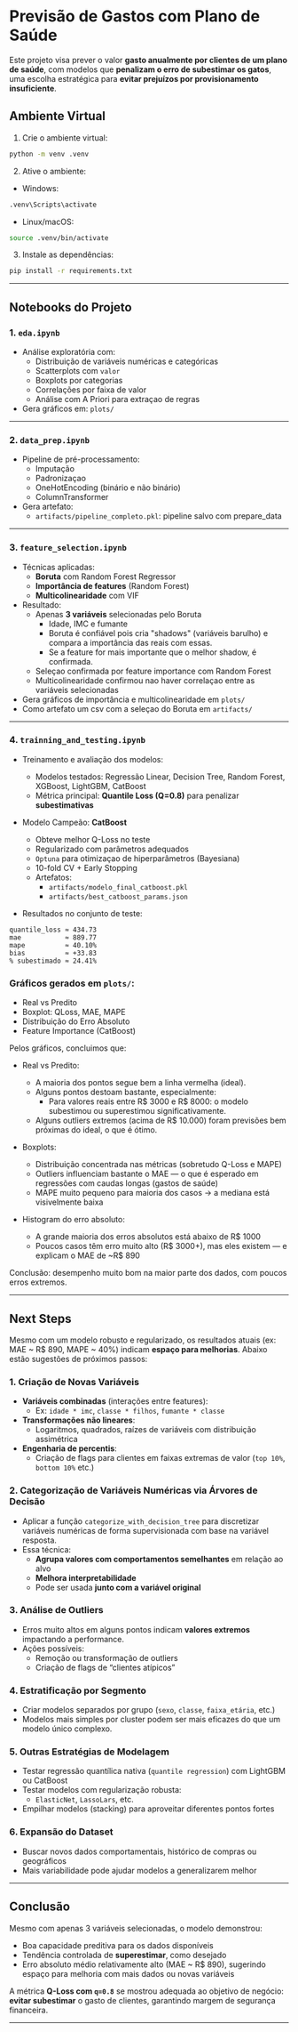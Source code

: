 # Previsão de Gastos com Plano de Saúde

Este projeto visa prever o valor **gasto anualmente por clientes de um plano de saúde**, com modelos que **penalizam o erro de subestimar os gatos**, uma escolha estratégica para **evitar prejuízos por provisionamento insuficiente**.

## Ambiente Virtual

1. Crie o ambiente virtual:

```bash
python -m venv .venv
```

2. Ative o ambiente:

- Windows:
```bash
.venv\Scripts\activate
```
- Linux/macOS:
```bash
source .venv/bin/activate
```

3. Instale as dependências:

```bash
pip install -r requirements.txt
```

---

## Notebooks do Projeto

### 1. `eda.ipynb`
- Análise exploratória com:
  - Distribuição de variáveis numéricas e categóricas
  - Scatterplots com `valor`
  - Boxplots por categorias
  - Correlações por faixa de valor
  - Análise com A Priori para  extraçao de regras
- Gera gráficos em: `plots/`

---

### 2. `data_prep.ipynb`
- Pipeline de pré-processamento:
  - Imputação
  - Padronizaçao
  - OneHotEncoding (binário e não binário)
  - ColumnTransformer
- Gera artefato:
  - `artifacts/pipeline_completo.pkl`: pipeline salvo com prepare_data

---

### 3. `feature_selection.ipynb`
- Técnicas aplicadas:
  - **Boruta** com Random Forest Regressor
  - **Importância de features** (Random Forest)
  - **Multicolinearidade** com VIF
- Resultado:
  - Apenas **3 variáveis** selecionadas pelo Boruta
    - Idade, IMC e fumante
    - Boruta é confiável pois cria "shadows" (variáveis barulho) e compara a importância das reais com essas.
    - Se a feature for mais importante que o melhor shadow, é confirmada.
  - Seleçao confirmada  por feature  importance com Random Forest
  - Multicolinearidade confirmou nao haver correlaçao entre as variáveis selecionadas
- Gera gráficos de importância e multicolinearidade em `plots/`
- Como artefato um csv com a seleçao do Boruta em `artifacts/`
---

### 4. `trainning_and_testing.ipynb`
- Treinamento e avaliação dos modelos:
  - Modelos testados: Regressão Linear, Decision Tree, Random Forest, XGBoost, LightGBM, CatBoost
  - Métrica principal: **Quantile Loss (Q=0.8)** para penalizar **subestimativas**
- Modelo Campeão: **CatBoost**
  - Obteve melhor Q-Loss no teste
  - Regularizado com parâmetros adequados 
  - `Optuna` para otimizaçao de hiperparâmetros (Bayesiana)
  - 10-fold CV + Early Stopping
  - Artefatos:
    - `artifacts/modelo_final_catboost.pkl`
    - `artifacts/best_catboost_params.json`

- Resultados no conjunto de teste:
```text
quantile_loss ≈ 434.73
mae           ≈ 889.77
mape          ≈ 40.10%
bias          ≈ +33.83
% subestimado ≈ 24.41%
```

### Gráficos gerados em `plots/`:
- Real vs Predito
- Boxplot: QLoss, MAE, MAPE
- Distribuição do Erro Absoluto
- Feature Importance (CatBoost)

Pelos gráficos, concluimos que:

- Real vs Predito: 
  - A maioria dos pontos segue bem a linha vermelha (ideal).
  - Alguns pontos destoam bastante, especialmente:
    - Para valores reais entre R$ 3000 e R$ 8000: o modelo subestimou ou superestimou significativamente.
  - Alguns outliers extremos (acima de R$ 10.000) foram previsões bem próximas do ideal, o que é ótimo.
- Boxplots:
  - Distribuição concentrada nas métricas (sobretudo Q-Loss e MAPE)
  - Outliers influenciam bastante o MAE — o que é esperado em regressões com caudas longas (gastos de saúde)
  - MAPE muito pequeno para maioria dos casos → a mediana está visivelmente baixa

- Histogram do erro absoluto:
  - A grande maioria dos erros absolutos está abaixo de R$ 1000
  - Poucos casos têm erro muito alto (R$ 3000+), mas eles existem — e explicam o MAE de ~R$ 890

Conclusão: desempenho muito bom na maior parte dos dados, com poucos erros extremos.

---

## Next Steps

Mesmo com um modelo robusto e regularizado, os resultados atuais (ex: MAE ~ R$ 890, MAPE ~ 40%) indicam **espaço para melhorias**. Abaixo estão sugestões de próximos passos:

### 1. Criação de Novas Variáveis
- **Variáveis combinadas** (interações entre features):
  - Ex: `idade * imc`, `classe * filhos`, `fumante * classe`
- **Transformações não lineares**:
  - Logaritmos, quadrados, raízes de variáveis com distribuição assimétrica
- **Engenharia de percentis**:
  - Criação de flags para clientes em faixas extremas de valor (`top 10%`, `bottom 10%` etc.)

### 2. Categorização de Variáveis Numéricas via Árvores de Decisão
- Aplicar a função `categorize_with_decision_tree` para discretizar variáveis numéricas de forma supervisionada com base na variável resposta.
- Essa técnica:
  - **Agrupa valores com comportamentos semelhantes** em relação ao alvo
  - **Melhora interpretabilidade**
  - Pode ser usada **junto com a variável original**

### 3. Análise de Outliers
- Erros muito altos em alguns pontos indicam **valores extremos** impactando a performance.
- Ações possíveis:
  - Remoção ou transformação de outliers
  - Criação de flags de “clientes atípicos”

### 4. Estratificação por Segmento
- Criar modelos separados por grupo (`sexo`, `classe`, `faixa_etária`, etc.)
- Modelos mais simples por cluster podem ser mais eficazes do que um modelo único complexo.

### 5. Outras Estratégias de Modelagem
- Testar regressão quantílica nativa (`quantile regression`) com LightGBM ou CatBoost
- Testar modelos com regularização robusta:
  - `ElasticNet`, `LassoLars`, etc.
- Empilhar modelos (stacking) para aproveitar diferentes pontos fortes

### 6. Expansão do Dataset
- Buscar novos dados comportamentais, histórico de compras ou geográficos
- Mais variabilidade pode ajudar modelos a generalizarem melhor
---

## Conclusão

Mesmo com apenas 3 variáveis selecionadas, o modelo demonstrou:
- Boa capacidade preditiva para os dados disponíveis
- Tendência controlada de **superestimar**, como desejado
- Erro absoluto médio relativamente alto (MAE ~ R$ 890), sugerindo espaço para melhoria com mais dados ou novas variáveis

A métrica **Q-Loss com `q=0.8`** se mostrou adequada ao objetivo de negócio: **evitar subestimar** o gasto de clientes, garantindo margem de segurança financeira.

---